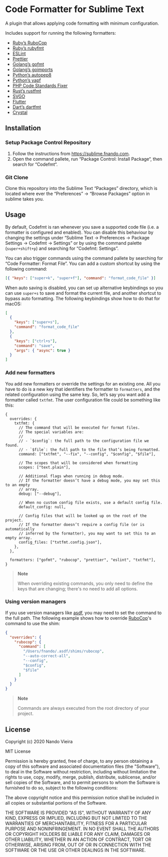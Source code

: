 # Code Formatter for Sublime Text

A plugin that allows applying code formatting with minimum configuration.

Includes support for running the following formatters:

- [Ruby’s RuboCop](https://rubocop.org)
- [Ruby’s rubyfmt](https://github.com/penelopezone/rubyfmt)
- [ESLint](https://eslint.org)
- [Prettier](https://prettier.io)
- [Golang’s gofmt](https://pkg.go.dev/cmd/gofmt)
- [Golang’s goimports](https://pkg.go.dev/golang.org/x/tools/cmd/goimports)
- [Python’s autopep8](https://pypi.org/project/autopep8/)
- [Python’s yapf](https://pypi.org/project/yapf/)
- [PHP Code Standards Fixer](https://github.com/FriendsOfPHP/PHP-CS-Fixer)
- [Rust’s rustfmt](https://github.com/rust-lang/rustfmt)
- [SVGO](https://github.com/svg/svgo)
- [Flutter](https://flutter.dev/)
- [Dart’s dartfmt](https://dart.dev/tools/dartfmt)
- [Crystal](https://crystal-lang.org/reference/1.3/using_the_compiler/index.html#crystal-tool-format)

## Installation

### Setup Package Control Repository

1. Follow the instructions from https://sublime.fnando.com.
2. Open the command pallete, run “Package Control: Install Package“, then search
   for “Codefmt“.

### Git Clone

Clone this repository into the Sublime Text “Packages” directory, which is
located where ever the “Preferences” -> “Browse Packages” option in sublime
takes you.

## Usage

By default, Codefmt is ran whenever you save a supported code file (i.e. a
formatter is configured and enabled). You can disable this behaviour by changing
the settings under “Sublime Text -> Preferences -> Package Settings -> Codefmt
-> Settings” or by using the command palette (`super+shift+p`) and searching for
“Codefmt: Settings”.

You can also trigger commands using the command pallete by searching for “Code
Formatter: Format File”. You can add a custom shortcut by using the following
command:

```json
[{ "keys": ["super+k", "super+f"], "command": "format_code_file" }]
```

When auto saving is disabled, you can set up alternative keybindings so you can
use `super+s` to save and format the current file, and another shortcut to
bypass auto formatting. The following keybindings show how to do that for macOS:

```json
[
  {
    "keys": ["super+s"],
    "command": "format_code_file"
  },
  {
    "keys": ["ctrl+s"],
    "command": "save",
    "args": { "async": true }
  }
]
```

### Add new formatters

You add new formatters or override the settings for an existing one. All you
have to do is a new key that identifiers the formatter to `formatters`, and the
related configuration using the same key. So, let’s say you want add a formatter
called `txtfmt`. The user configuration file could be something like this:

```json5
{
  overrides: {
    txtfmt: {
      // The command that will be executed for format files.
      // The special variables are:
      //
      // - `$config`: the full path to the configuration file we found.
      // - `$file`: the full path to the file that’s being formatted.
      command: ["txtfmt", "--fix", "--config", "$config", "$file"],

      // The scopes that will be considered when formatting
      scopes: ["text.plain"],

      // Additional flags when running in debug mode.
      // If the formatter doesn’t have a debug mode, you may set this to an empty
      // array.
      debug: ["--debug"],

      // When no custom config file exists, use a default config file.
      default_config: null,

      // Config files that will be looked up on the root of the project.
      // If the formatter doesn’t require a config file (or is automatically
      // inferred by the formatter), you may want to set this to an empty array.
      config_files: ["txtfmt.config.json"],
    },
  },

  formatters: ["gofmt", "rubocop", "prettier", "eslint", "txtfmt"],
}
```

> **Note**
>
> When overriding existing commands, you only need to define the keys that are
> changing; there's no need to add all options.

### Using version managers

If you use version managers like [asdf](https://asdf-vm.com), you may need to
set the command to the full path. The following example shows how to override
[RuboCop](https://rubocop.org)'s command to use the shim:

```json
{
  "overrides": {
    "rubocop": {
      "command": [
        "/Users/fnando/.asdf/shims/rubocop",
        "--auto-correct-all",
        "--config",
        "$config",
        "$file"
      ]
    }
  }
}
```

> **Note**
>
> Commands are always executed from the root directory of your project.

## License

Copyright (c) 2020 Nando Vieira

MIT License

Permission is hereby granted, free of charge, to any person obtaining a copy of
this software and associated documentation files (the "Software"), to deal in
the Software without restriction, including without limitation the rights to
use, copy, modify, merge, publish, distribute, sublicense, and/or sell copies of
the Software, and to permit persons to whom the Software is furnished to do so,
subject to the following conditions:

The above copyright notice and this permission notice shall be included in all
copies or substantial portions of the Software.

THE SOFTWARE IS PROVIDED "AS IS", WITHOUT WARRANTY OF ANY KIND, EXPRESS OR
IMPLIED, INCLUDING BUT NOT LIMITED TO THE WARRANTIES OF MERCHANTABILITY, FITNESS
FOR A PARTICULAR PURPOSE AND NONINFRINGEMENT. IN NO EVENT SHALL THE AUTHORS OR
COPYRIGHT HOLDERS BE LIABLE FOR ANY CLAIM, DAMAGES OR OTHER LIABILITY, WHETHER
IN AN ACTION OF CONTRACT, TORT OR OTHERWISE, ARISING FROM, OUT OF OR IN
CONNECTION WITH THE SOFTWARE OR THE USE OR OTHER DEALINGS IN THE SOFTWARE.
